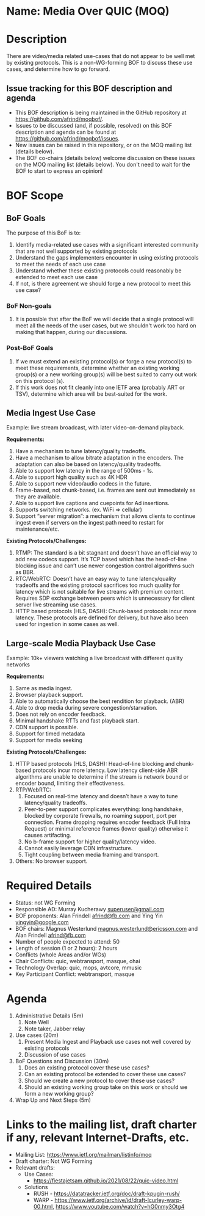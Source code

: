 # Name: Media Over QUIC (MOQ)
# Description

There are video/media related use-cases that do not appear to be well met by existing protocols. This is a non-WG-forming BOF to discuss these use cases, and determine how to go forward. 

## Issue tracking for this BOF description and agenda

* This BOF description is being maintained in the GitHub repository at https://github.com/afrind/moqbof/.
* Issues to be discussed (and, if possible, resolved) on this BOF description and agenda can be found at https://github.com/afrind/moqbof/issues.
* New issues can be raised in this repository, or on the MOQ mailing list (details below). 
* The BOF co-chairs (details below) welcome discussion on these issues on the MOQ mailing list (details below). You don't need to wait for the BOF to start to express an opinion! 

# BOF Scope

## BoF Goals
The purpose of this BoF is to:

1. Identify media-related use cases with a significant interested community that are not well supported by existing protocols
2. Understand the gaps implementers encounter in using existing protocols to meet the needs of each use case
2. Understand whether these existing protocols could reasonably be extended to meet each use case
3. If not, is there agreement we should forge a new protocol to meet this use case?

### BoF Non-goals

1. It is possible that after the BoF we will decide that a single protocol will meet all the needs of the user cases, but we shouldn't work too hard on making that happen, during our discussions. 

### Post-BoF Goals

1. If we must extend an existing protocol(s) or forge a new protocol(s) to meet these requirements, determine whether an existing working group(s) or a new working group(s) will be best suited to carry out work on this protocol (s).
2. If this work does not fit cleanly into one IETF area (probably ART or TSV), determine which area will be best-suited for the work. 

## Media Ingest Use Case
Example: live stream broadcast, with later video-on-demand playback.

**Requirements:**
1. Have a mechanism to tune latency/quality tradeoffs. 
2. Have a mechanism to allow bitrate adaptation in the encoders. The adaptation can also be based on latency/quality tradeoffs. 
3. Able to support low latency in the range of 500ms - 1s. 
4. Able to support high quality such as 4K HDR 
5. Able to support new video/audio codecs in the future. 
6. Frame-based, not chunk-based, i.e. frames are sent out immediately as they are available. 
7. Able to support live captions and cuepoints for Ad insertions. 
8. Supports switching networks. (ex. WiFi => cellular) 
9. Support “server migration”: a mechanism that allows clients to continue ingest even if servers on the ingest path need to restart for maintenance/etc.

**Existing Protocols/Challenges:**
1. RTMP: The standard is a bit stagnant and doesn’t have an official way to add new codecs support. It’s TCP based which has the head-of-line blocking issue and can’t use newer congestion control algorithms such as BBR. 
2. RTC/WebRTC: Doesn’t have an easy way to tune latency/quality tradeoffs and the existing protocol sacrifices too much quality for latency which is not suitable for live streams with premium content. Requires SDP exchange between peers which is unnecessary for client server live streaming use cases. 
3. HTTP based protocols (HLS, DASH): Chunk-based protocols incur more latency. These protocols are defined for delivery, but have also been used for ingestion in some cases as well.

## Large-scale Media Playback Use Case
Example: 10k+ viewers watching a live broadcast with different quality networks 

**Requirements:**
1. Same as media ingest. 
2. Browser playback support. 
3. Able to automatically choose the best rendition for playback. (ABR) 
4. Able to drop media during severe congestion/starvation. 
5. Does not rely on encoder feedback. 
6. Minimal handshake RTTs and fast playback start. 
7. CDN support is possible. 
8. Support for timed metadata 
9. Support for media seeking

**Existing Protocols/Challenges:**
1. HTTP based protocols (HLS, DASH): Head-of-line blocking and chunk-based protocols incur more latency. Low latency client-side ABR algorithms are unable to determine if the stream is network bound or encoder bound, limiting their effectiveness. 
2. RTP/WebRTC: 
    1. Focused on real-time latency and doesn’t have a way to tune latency/quality tradeoffs. 
    2. Peer-to-peer support complicates everything: long handshake, blocked by corporate firewalls, no roaming support, port per connection. Frame dropping requires encoder feedback (Full Intra Request) or minimal reference frames (lower quality) otherwise it causes artifacting. 
    3. No b-frame support for higher quality/latency video. 
    4. Cannot easily leverage CDN infrastructure. 
    5. Tight coupling between media framing and transport. 
3. Others: No browser support.

# Required Details
* Status: not WG Forming
* Responsible AD: Murray Kucherawy <superuser@gmail.com>
* BOF proponents: Alan Frindell <afrind@fb.com> and Ying Yin <yingyin@google.com>
* BOF chairs: Magnus Westerlund <magnus.westerlund@ericsson.com> and Alan Frindell <afrind@fb.com>
* Number of people expected to attend: 50
* Length of session (1 or 2 hours): 2 hours
* Conflicts (whole Areas and/or WGs)
* Chair Conflicts: quic, webtransport, masque, ohai
* Technology Overlap: quic, mops, avtcore, mmusic
* Key Participant Conflict: webtransport, masque

# Agenda
1. Administrative Details (5m) 
    1. Note Well 
    2. Note taker, Jabber relay
2. Use cases (20m) 
    1. Present Media Ingest and Playback use cases not well covered by existing protocols 
    2. Discussion of use cases
3. BoF Questions and Discussion (30m) 
    1. Does an existing protocol cover these use cases? 
    2. Can an existing protocol be extended to cover these use cases? 
    3. Should we create a new protocol to cover these use cases? 
    4. Should an existing working group take on this work or should we form a new working group?
4. Wrap Up and Next Steps (5m)

# Links to the mailing list, draft charter if any, relevant Internet-Drafts, etc.
* Mailing List: https://www.ietf.org/mailman/listinfo/moq
* Draft charter: Not WG Forming
* Relevant drafts:
    * Use Cases:
        * https://fiestajetsam.github.io/2021/08/22/quic-video.html
    * Solutions
        * RUSH - https://datatracker.ietf.org/doc/draft-kpugin-rush/
        * WARP - https://www.ietf.org/archive/id/draft-lcurley-warp-00.html, https://www.youtube.com/watch?v=hG0nmy3Otg4
